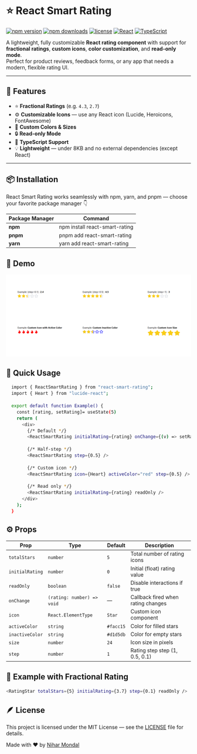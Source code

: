 # ⭐️ React Smart Rating

[![npm version](https://img.shields.io/npm/v/react-smart-rating.svg?color=blue)](https://www.npmjs.com/package/react-smart-rating)
[![npm downloads](https://img.shields.io/npm/dw/react-smart-rating.svg?color=brightgreen)](https://www.npmjs.com/package/react-smart-rating)
[![license](https://img.shields.io/npm/l/react-smart-rating.svg?color=yellow)](./LICENSE)
[![React](https://img.shields.io/badge/react-18%2B-blue.svg)](https://react.dev/)
[![TypeScript](https://img.shields.io/badge/built%20with-Typescript-3178C6.svg)](https://www.typescriptlang.org/)

A lightweight, fully customizable **React rating component** with support for **fractional ratings**, **custom icons**, **color customization**, and **read-only mode**.  
Perfect for product reviews, feedback forms, or any app that needs a modern, flexible rating UI.

---

## 🚀 Features

-   ⭐ **Fractional Ratings** (e.g. `4.3`, `2.7`)
-   ⚙️ **Customizable Icons** — use any React icon (Lucide, Heroicons, FontAwesome)
-   🎨 **Custom Colors & Sizes**
-   🔒 **Read-only Mode**
-   🧩 **TypeScript Support**
-   💡 **Lightweight** — under 8KB and no external dependencies (except React)

---

## 📦 Installation

React Smart Rating works seamlessly with npm, yarn, and pnpm — choose your favorite package manager 👇

| Package Manager | Command                        |
| --------------- | ------------------------------ |
| **npm**         | npm install react-smart-rating |
| **pnpm**        | pnpm add react-smart-rating    |
| **yarn**        | yarn add react-smart-rating    |

## 📸 Demo

![preview](public/preview.png)

## 🧠 Quick Usage

```bash
  import { ReactSmartRating } from "react-smart-rating";
  import { Heart } from "lucide-react";

  export default function Example() {
    const [rating, setRating]= useState(5)
    return (
      <div>
        {/* Default */}
        <ReactSmartRating initialRating={rating} onChange={(v) => setRating(v)} />

        {/* Half-step */}
        <ReactSmartRating step={0.5} />

        {/* Custom icon */}
        <ReactSmartRating icon={Heart} activeColor="red" step={0.5} />

        {/* Read only */}
        <ReactSmartRating initialRating={rating} readOnly />
      </div>
    );
  }
```

## ⚙️ Props

| Prop            | Type                       | Default   | Description                        |
| --------------- | -------------------------- | --------- | ---------------------------------- |
| `totalStars`    | `number`                   | `5`       | Total number of rating icons       |
| `initialRating` | `number`                   | `0`       | Initial (float) rating value       |
| `readOnly`      | `boolean`                  | `false`   | Disable interactions if true       |
| `onChange`      | `(rating: number) => void` | —         | Callback fired when rating changes |
| `icon`          | `React.ElementType`        | `Star`    | Custom icon component              |
| `activeColor`   | `string`                   | `#facc15` | Color for filled stars             |
| `inactiveColor` | `string`                   | `#d1d5db` | Color for empty stars              |
| `size`          | `number`                   | `24`      | Icon size in pixels                |
| `step`          | `number`                   | `1`       | Rating step step (1, 0.5, 0.1)     |

## 🧩 Example with Fractional Rating

```bash
<RatingStar totalStars={5} initialRating={3.7} step={0.1} readOnly />
```

## 🪶 License

This project is licensed under the MIT License — see the [LICENSE](https://github.com/NiharMondal/react-smart-rating/tree/main?tab=MIT-1-ov-file) file for details.

Made with ❤️ by [Nihar Mondal](https://www.github.com/NiharMondal)
